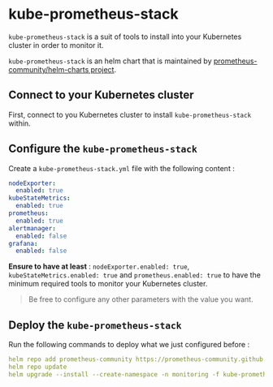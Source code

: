 # kube-prometheus-stack

`kube-prometheus-stack` is a suit of tools to install into your Kubernetes cluster in order to monitor it.

`kube-prometheus-stack` is an helm chart that is maintained by [prometheus-community/helm-charts project](https://github.com/prometheus-community/helm-charts/tree/main/charts/kube-prometheus-stack).

## Connect to your Kubernetes cluster

First, connect to you Kubernetes cluster to install `kube-prometheus-stack` within.

## Configure the `kube-prometheus-stack`

Create a `kube-prometheus-stack.yml` file with the following content :

```yaml
nodeExporter:
  enabled: true
kubeStateMetrics:
  enabled: true
prometheus:
  enabled: true
alertmanager:
  enabled: false
grafana:
  enabled: false
```

**Ensure to have at least** : `nodeExporter.enabled: true`, `kubeStateMetrics.enabled: true` and `prometheus.enabled: true` to have the minimum required tools to monitor your Kubernetes cluster.

> Be free to configure any other parameters with the value you want.

## Deploy the `kube-prometheus-stack`

Run the following commands to deploy what we just configured before :

```yaml
helm repo add prometheus-community https://prometheus-community.github.io/helm-charts
helm repo update
helm upgrade --install --create-namespace -n monitoring -f kube-prometheus-stack.yml kube-prometheus-stack prometheus-community/kube-prometheus-stack --version 14.9.0
```
